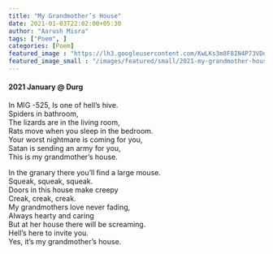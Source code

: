 ```yaml
---
title: "My Grandmother’s House"
date: 2021-01-03T22:02:00+05:30
author: "Aarush Misra"
tags: ["Poem", ]
categories: [Poem]
featured_image : "https://lh3.googleusercontent.com/KwLKs3m8F8IN4P73VDqzilrqKyh0D8b9LU0UUEmkJneY3k4hpyNwGCaHr4_jP9XGXTTu7aFi-lEAj1rqsoQDRXLWAAFeKWW4ZbzZWi2f9Yc6acdu3EkqXmTBFDvEyXlSQ3vXzU2MNlI"
featured_image_small : "/images/featured/small/2021-my-grandmother-house.jpg"
---
```

#### 2021 January  @ Durg ####

In MIG -525, 
Is one of hell’s hive.   
Spiders in bathroom,  
The lizards are in the living room,   
Rats move when you sleep in the bedroom.   
Your worst nightmare is coming for you,  
Satan is sending an army for you,  
This is my grandmother’s house.  

In the granary there you’ll find a large mouse.   
Squeak, squeak, squeak.  
Doors in this house make creepy   
Creak, creak, creak.  
My grandmothers love never fading,   
Always hearty and caring  
But at her house there will be screaming.   
Hell’s here to invite you.  
Yes, it’s my grandmother’s house.     
  
